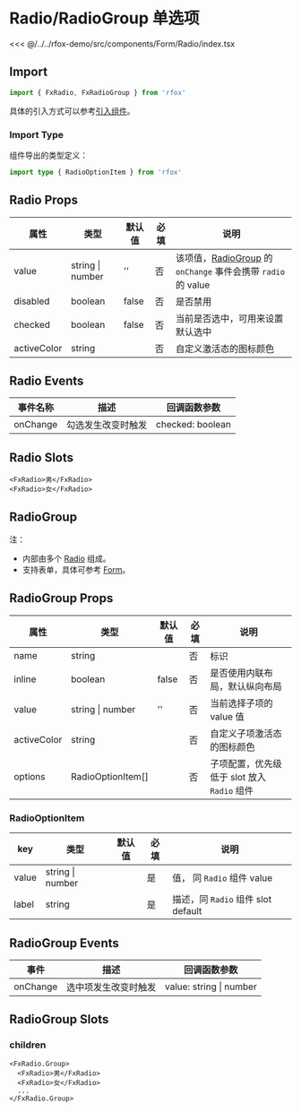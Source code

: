 # Radio/RadioGroup 单选项

<CodeDemo name="Radio">

<<< @/../../rfox-demo/src/components/Form/Radio/index.tsx

</CodeDemo>

## Import

```js
import { FxRadio, FxRadioGroup } from 'rfox'
```

具体的引入方式可以参考[引入组件](../guide/import.md)。

### Import Type

组件导出的类型定义：

```ts
import type { RadioOptionItem } from 'rfox'
```

## Radio Props

| 属性        | 类型             | 默认值 | 必填 | 说明                                                                                             |
| ----------- | ---------------- | ------ | ---- | ------------------------------------------------------------------------------------------------ |
| value       | string \| number | ''     | 否   | 该项值，[RadioGroup](./Radio.md#radiogroup-单项选择器) 的 `onChange` 事件会携带 `radio` 的 value |
| disabled    | boolean          | false  | 否   | 是否禁用                                                                                         |
| checked     | boolean          | false  | 否   | 当前是否选中，可用来设置默认选中                                                                 |
| activeColor | string           |        | 否   | 自定义激活态的图标颜色                                                                           |

## Radio Events

| 事件名称 | 描述               | 回调函数参数     |
| -------- | ------------------ | ---------------- |
| onChange | 勾选发生改变时触发 | checked: boolean |

## Radio Slots

```tsx
<FxRadio>男</FxRadio>
<FxRadio>女</FxRadio>
```

## RadioGroup

注：

- 内部由多个 [Radio](./Radio.md#Radio-单选项) 组成。
- 支持表单，具体可参考 [Form](./Form.md)。

## RadioGroup Props

| 属性        | 类型              | 默认值 | 必填 | 说明                                        |
| ----------- | ----------------- | ------ | ---- | ------------------------------------------- |
| name        | string            |        | 否   | 标识                                        |
| inline      | boolean           | false  | 否   | 是否使用内联布局，默认纵向布局              |
| value       | string \| number  | ''     | 否   | 当前选择子项的 value 值                     |
| activeColor | string            |        | 否   | 自定义子项激活态的图标颜色                  |
| options     | RadioOptionItem[] |        | 否   | 子项配置，优先级低于 slot 放入 `Radio` 组件 |

### RadioOptionItem

| key   | 类型             | 默认值 | 必填 | 说明                               |
| ----- | ---------------- | ------ | ---- | ---------------------------------- |
| value | string \| number |        | 是   | 值， 同 `Radio` 组件 value         |
| label | string           |        | 是   | 描述，同 `Radio` 组件 slot default |

## RadioGroup Events

| 事件     | 描述                 | 回调函数参数            |
| -------- | -------------------- | ----------------------- |
| onChange | 选中项发生改变时触发 | value: string \| number |

## RadioGroup Slots

### children

```tsx
<FxRadio.Group>
  <FxRadio>男</FxRadio>
  <FxRadio>女</FxRadio>
  ...
</FxRadio.Group>
```
